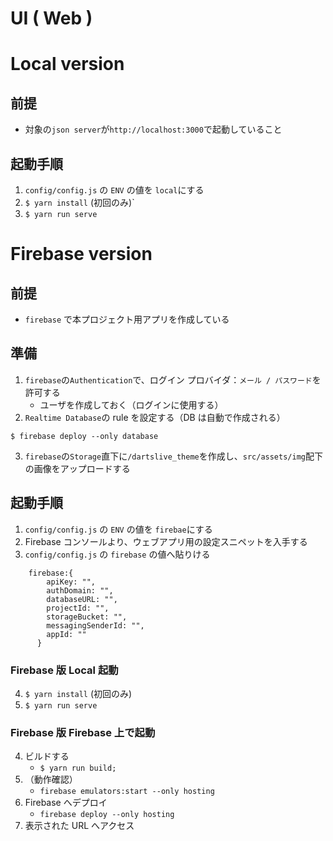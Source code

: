 # UI ( Web )

# Local version

## 前提

- 対象の`json server`が`http://localhost:3000`で起動していること

## 起動手順

1. `config/config.js` の `ENV` の値を `local`にする
1. `$ yarn install` (初回のみ)`
1. `$ yarn run serve`

# Firebase version

## 前提

- `firebase` で本プロジェクト用アプリを作成している

## 準備

1. `firebase`の`Authentication`で、ログイン プロバイダ：`メール / パスワード`を許可する
   - ユーザを作成しておく（ログインに使用する）
2. `Realtime Database`の rule を設定する（DB は自動で作成される）

```
$ firebase deploy --only database
```

3. `firebase`の`Storage`直下に`/dartslive_theme`を作成し、`src/assets/img`配下の画像をアップロードする

## 起動手順

1. `config/config.js` の `ENV` の値を `firebae`にする
2. Firebase コンソールより、ウェブアプリ用の設定スニペットを入手する
3. `config/config.js` の `firebase` の値へ貼りける

```josn:
    firebase:{
        apiKey: "",
        authDomain: "",
        databaseURL: "",
        projectId: "",
        storageBucket: "",
        messagingSenderId: "",
        appId: ""
      }
```

### Firebase 版 Local 起動

4. `$ yarn install` (初回のみ)
5. `$ yarn run serve`

### Firebase 版 Firebase 上で起動

4. ビルドする
   - `$ yarn run build;`
5. （動作確認）
   - `firebase emulators:start --only hosting`
6. Firebase へデプロイ
   - `firebase deploy --only hosting`
7. 表示された URL へアクセス
